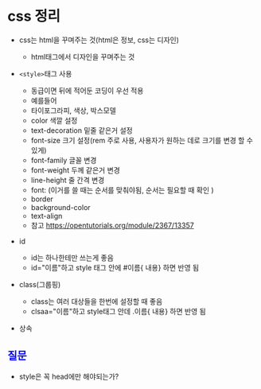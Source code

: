 # css 정리

- css는 html을 꾸며주는 것(html은 정보, css는 디자인)

  - html태그에서 디자인을 꾸며주는 것

- `<style>`태그 사용

  - 동급이면 뒤에 적어둔 코딩이 우선 적용
  - 예를들어 <style> h2{color:blue;} </style>
  - 타이포그라피, 색상, 박스모델
  - color 색깔 설정
  - text-decoration 밑줄 같은거 설정
  - font-size 크기 설정(rem 주로 사용, 사용자가 원하는 데로 크기를 변경 할 수 있게)
  - font-family 글꼴 변경
  - font-weight 두께 같은거 변경
  - line-height 줄 간격 변경
  - font: (이거를 쓸 때는 순서를 맞춰야됨, 순서는 필요할 때 확인 )
  - border
  - background-color
  - text-align
  - 참고 https://opentutorials.org/module/2367/13357

- id

  - id는 하나한테만 쓰는게 좋음
  - id="이름"하고 style 태그 안에 #이름{ 내용} 하면 반영 됨

- class(그룹핑)

  - class는 여러 대상들을 한번에 설정할 때 좋음
  - clsaa="이름"하고 style태그 안데 .이름{ 내용} 하면 반영 됨

- 상속

## 질문

- style은 꼭 head에만 해야되는가?
